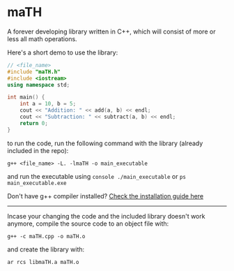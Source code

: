 # maTH
A forever developing library written in C++, which will consist of more or less all math operations.

Here's a short demo to use the library:
```cpp
// <file_name>
#include "maTH.h"
#include <iostream>
using namespace std;

int main() {
    int a = 10, b = 5;
    cout << "Addition: " << add(a, b) << endl;
    cout << "Subtraction: " << subtract(a, b) << endl;
    return 0;
}
```
to run the code, run the following command with the library (already included in the repo):
```console
g++ <file_name> -L. -lmaTH -o main_executable
```
and run the executable using ```console ./main_executable``` or ```ps main_executable.exe```

Don't have g++ compiler installed? [Check the installation guide here](https://code.visualstudio.com/docs/cpp/config-mingw)
___

Incase your changing the code and the included library doesn't work anymore, compile the source code to an object file with:
```console
g++ -c maTH.cpp -o maTH.o
```
and create the library with:
```console
ar rcs libmaTH.a maTH.o
```
